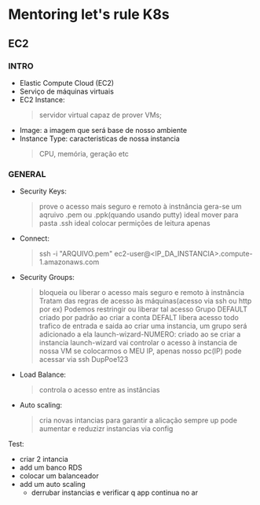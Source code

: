 # Mentoring let's rule K8s

## EC2

### INTRO
- Elastic Compute Cloud (EC2)
- Serviço de máquinas virtuais
- EC2 Instance:
  > servidor virtual capaz de prover VMs;
- Image: a imagem que será base de nosso ambiente
- Instance Type: caracteristicas de nossa instancia
  > CPU, memória, geração etc

### GENERAL
- Security Keys:
  > prove o acesso mais seguro e remoto à instnância
  > gera-se um aqruivo .pem ou .ppk(quando usando putty)
  > ideal mover para pasta .ssh
  > ideal colocar permições de leitura apenas
- Connect:
  > ssh -i "ARQUIVO.pem" ec2-user@<IP_DA_INSTANCIA>.compute-1.amazonaws.com
- Security Groups:
  > bloqueia ou liberar o acesso mais seguro e remoto à instnância
  > Tratam das regras de acesso às máquinas(acesso via ssh ou http por ex)
  > Podemos restringir ou liberar tal acesso
  > Grupo DEFAULT criado por padrão ao criar a conta
  > DEFALT libera acesso todo trafico de entrada e saida
  > ao criar uma instancia, um grupo será adicionado a ela
  > launch-wizard-NUMERO: criado ao se criar a instancia
  > launch-wizard vai controlar o acesso à instancia de nossa VM
  > se colocarmos o MEU IP, apenas nosso pc(IP) pode acessar via ssh
    DupPoe123
- Load Balance: 
  > controla o acesso entre as instâncias
- Auto scaling:
  > cria novas intancias para garantir a alicação sempre up
  > pode aumentar e reduzizr instancias via config

Test:
  - criar 2 intancia
  - add um banco RDS
  - colocar um balanceador
  - add um auto scaling
    - derrubar instancias e verificar q app continua no ar




